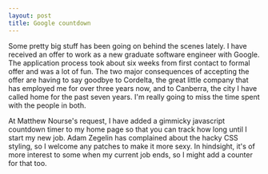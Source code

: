 ```yaml
---
layout: post
title: Google countdown
---
```


Some pretty big stuff has been going on behind the scenes lately. I have received an offer to work as a new graduate software engineer with Google. The application process took about six weeks from first contact to formal offer and was a lot of fun. The two major consequences of accepting the offer are having to say goodbye to Cordelta, the great little company that has employed me for over three years now, and to Canberra, the city I have called home for the past seven years. I'm really going to miss the time spent with the people in both.

At Matthew Nourse's request, I have added a gimmicky javascript countdown timer to my home page so that you can track how long until I start my new job. Adam Zegelin has complained about the hacky CSS styling, so I welcome any patches to make it more sexy. In hindsight, it's of more interest to some when my current job ends, so I might add a counter for that too.
